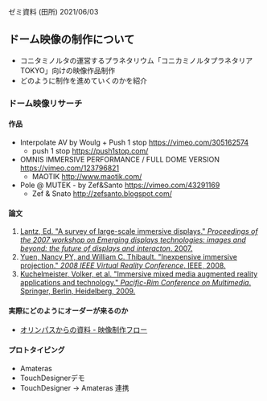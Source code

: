 ゼミ資料 (田所) 2021/06/03

## ドーム映像の制作について

- コニタミノルタの運営するプラネタリウム「コニカミノルタプラネタリア TOKYO」向けの映像作品制作
- どのように制作を進めていくのかを紹介

### ドーム映像リサーチ

#### 作品

- Interpolate AV by Woulg + Push 1 stop https://vimeo.com/305162574
  - push 1 stop https://push1stop.com/
- OMNIS IMMERSIVE PERFORMANCE / FULL DOME VERSION https://vimeo.com/123796821
  - MAOTIK http://www.maotik.com/
- Pole @ MUTEK - by Zef&Santo https://vimeo.com/43291169
  - Zef & Snato http://zefsanto.blogspot.com/

#### 論文

1. [Lantz, Ed. "A survey of large-scale immersive displays." *Proceedings of the 2007 workshop on Emerging displays technologies: images and beyond: the future of displays and interacton*. 2007.](https://dl.acm.org/doi/abs/10.1145/1936652.1936657)
2. [Yuen, Nancy PY, and William C. Thibault. "Inexpensive immersive projection." *2008 IEEE Virtual Reality Conference*. IEEE, 2008.](http://www.vjlove.com/publications/papers/yuen.pdf)
3. [Kuchelmeister, Volker, et al. "Immersive mixed media augmented reality applications and technology." *Pacific-Rim Conference on Multimedia*. Springer, Berlin, Heidelberg, 2009.](https://www.researchgate.net/profile/Volker_Kuchelmeister/publication/220764101_Immersive_Mixed_Media_Augmented_Reality_Applications_and_Technology/links/0deec536821ec72ba6000000.pdf)

#### 実際にどのようにオーダーが来るのか

- [オリンパスからの資料 - 映像制作フロー](./dome_flow.pdf)

#### プロトタイピング

- Amateras
- TouchDesignerデモ
- TouchDesigner → Amateras 連携